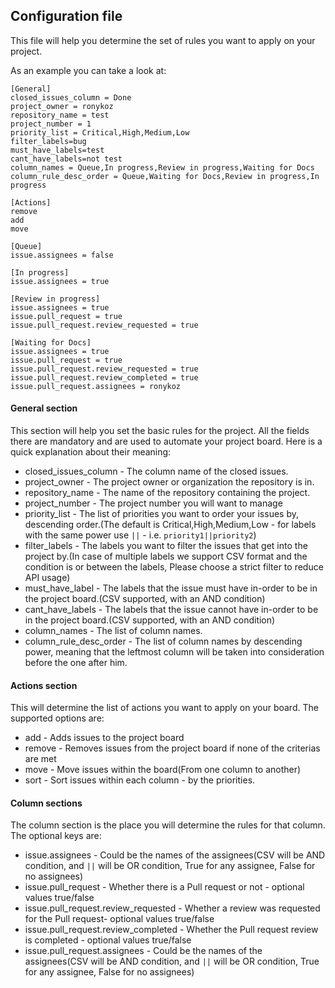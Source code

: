 ## Configuration file
This file will help you determine the set of rules you want to apply on your project.

As an example you can take a look at:
```buildoutcfg
[General]
closed_issues_column = Done
project_owner = ronykoz
repository_name = test
project_number = 1
priority_list = Critical,High,Medium,Low
filter_labels=bug
must_have_labels=test
cant_have_labels=not test
column_names = Queue,In progress,Review in progress,Waiting for Docs
column_rule_desc_order = Queue,Waiting for Docs,Review in progress,In progress

[Actions]
remove
add
move

[Queue]
issue.assignees = false

[In progress]
issue.assignees = true

[Review in progress]
issue.assignees = true
issue.pull_request = true
issue.pull_request.review_requested = true

[Waiting for Docs]
issue.assignees = true
issue.pull_request = true
issue.pull_request.review_requested = true
issue.pull_request.review_completed = true
issue.pull_request.assignees = ronykoz

```

#### General section
This section will help you set the basic rules for the project. All the fields there are mandatory and are used to automate your project board.
Here is a quick explanation about their meaning:

- closed_issues_column - The column name of the closed issues.
- project_owner - The project owner or organization the repository is in.
- repository_name - The name of the repository containing the project.
- project_number - The project number you will want to manage
- priority_list - The list of priorities you want to order your issues by, descending order.(The default is Critical,High,Medium,Low - for labels with the same power use `||` - i.e. `priority1||priority2`)
- filter_labels - The labels you want to filter the issues that get into the project by.(In case of multiple labels we support CSV format and the condition is or between the labels, Please choose a strict filter to reduce API usage)
- must_have_label - The labels that the issue must have in-order to be in the project board.(CSV supported, with an AND condition)
- cant_have_labels - The labels that the issue cannot have in-order to be in the project board.(CSV supported, with an AND condition)
- column_names - The list of column names.
- column_rule_desc_order - The list of column names by descending power, meaning that the leftmost column will be taken into consideration before the one after him.


#### Actions section
This will determine the list of actions you want to apply on your board.
The supported options are:

- add - Adds issues to the project board
- remove - Removes issues from the project board if none of the criterias are met
- move - Move issues within the board(From one column to another)
- sort - Sort issues within each column - by the priorities.

#### Column sections
The column section is the place you will determine the rules for that column. The optional keys are:

- issue.assignees - Could be the names of the assignees(CSV will be AND condition, and `||` will be OR condition, True for any assignee, False for no assignees)
- issue.pull_request - Whether there is a Pull request or not - optional values true/false
- issue.pull_request.review_requested - Whether a review was requested for the Pull request- optional values true/false
- issue.pull_request.review_completed - Whether the Pull request review is completed - optional values true/false
- issue.pull_request.assignees - Could be the names of the assignees(CSV will be AND condition, and `||` will be OR condition, True for any assignee, False for no assignees)


